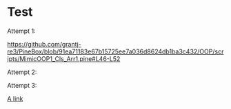 # Test

Attempt 1:

https://github.com/grantj-re3/PineBox/blob/91ea71183e67b15725ee7a036d8624db1ba3c432/OOP/scripts/MimicOOP1_Cls_Arr1.pine#L46-L52

Attempt 2:

<!-- 
https://github.com/grantj-re3/PineBox/blob/91ea71183e67b15725ee7a036d8624db1ba3c432/OOP/scripts/MimicOOP1_Cls_Arr1.pine#L46-L52
 -->

Attempt 3:

[A link](https://github.com/grantj-re3/PineBox/blob/91ea71183e67b15725ee7a036d8624db1ba3c432/OOP/scripts/MimicOOP1_Cls_Arr1.pine#L46-L52)

